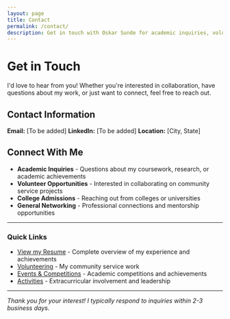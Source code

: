 ```yaml
---
layout: page
title: Contact
permalink: /contact/
description: Get in touch with Oskar Sunde for academic inquiries, volunteer opportunities, college admissions, or professional networking. Connect for collaboration and mentorship.
---
```


# Get in Touch

I'd love to hear from you! Whether you're interested in collaboration, have questions about my work, or just want to connect, feel free to reach out.

## Contact Information

**Email:** [To be added]
**LinkedIn:** [To be added]
**Location:** [City, State]

## Connect With Me

- **Academic Inquiries** - Questions about my coursework, research, or academic achievements
- **Volunteer Opportunities** - Interested in collaborating on community service projects
- **College Admissions** - Reaching out from colleges or universities
- **General Networking** - Professional connections and mentorship opportunities

---

<div class="quick-links">
<h3>Quick Links</h3>
<ul>
<li><a href="/resume/">View my Resume</a> - Complete overview of my experience and achievements</li>
<li><a href="/volunteering/">Volunteering</a> - My community service work</li>
<li><a href="/events/">Events &amp; Competitions</a> - Academic competitions and achievements</li>
<li><a href="/activities/">Activities</a> - Extracurricular involvement and leadership</li>
</ul>
</div>

---

*Thank you for your interest! I typically respond to inquiries within 2-3 business days.*
